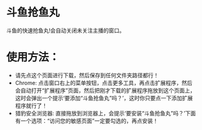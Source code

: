 # 斗鱼抢鱼丸
斗鱼的快速抢鱼丸!会自动关闭未关注主播的窗口。

# 使用方法：
- 请先点这个页面进行下载，然后保存到任何文件夹路径都行！
- Chrome:
点击窗口右上的菜单按钮，点击更多工具，再点击扩展程序，然后会自动打开“扩展程序”页面，然后把刚才下载的扩展程序拖放到这个页面上，这时会弹出一个提示‘要添加“斗鱼抢鱼丸”吗？’，这时你只要点一下添加扩展程序就行了！
- 猎豹安全浏览器: 
直接拖放到浏览器上，会提示‘要安装“斗鱼抢鱼丸”吗？’下面有一个选项：“访问您的敏感页面”一定要勾选的，再点安装！
